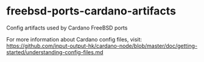 # freebsd-ports-cardano-artifacts
Config artifacts used by Cardano FreeBSD ports

For more information about Cardano config files, visit:
https://github.com/input-output-hk/cardano-node/blob/master/doc/getting-started/understanding-config-files.md
